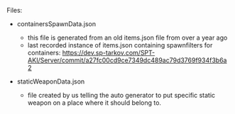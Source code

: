 Files:
- containersSpawnData.json
    - this file is generated from an old items.json file from over a year ago
    - last recorded instance of items.json containing spawnfilters for containers: https://dev.sp-tarkov.com/SPT-AKI/Server/commit/a27fc00cd9ce7349dc489ac79d3769f934f3b6a2

- staticWeaponData.json
    - file created by us telling the auto generator to put specific static weapon on a place where it should belong to.